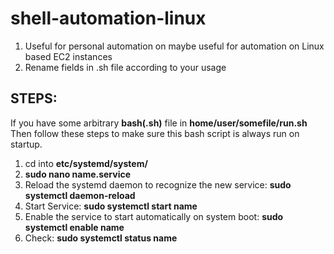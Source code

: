 # shell-automation-linux

1. Useful for personal automation on maybe useful for automation on Linux based EC2 instances
2. Rename fields in .sh file according to your usage


## STEPS:

If you have some arbitrary **bash(.sh)** file in  **home/user/somefile/run.sh**
Then follow these steps to make sure this bash script is always run on startup.

1. cd into **etc/systemd/system/**
2. **sudo nano name.service**
3. Reload the systemd daemon to recognize the new service:  **sudo systemctl daemon-reload**
4. Start Service: **sudo systemctl start name**
5. Enable the service to start automatically on system boot: **sudo systemctl enable name**
6. Check: **sudo systemctl status name**
